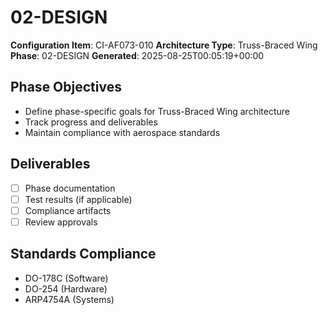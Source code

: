 # 02-DESIGN

**Configuration Item**: CI-AF073-010
**Architecture Type**: Truss-Braced Wing
**Phase**: 02-DESIGN
**Generated**: 2025-08-25T00:05:19+00:00

## Phase Objectives
- Define phase-specific goals for Truss-Braced Wing architecture
- Track progress and deliverables
- Maintain compliance with aerospace standards

## Deliverables
- [ ] Phase documentation
- [ ] Test results (if applicable)
- [ ] Compliance artifacts
- [ ] Review approvals

## Standards Compliance
- DO-178C (Software)
- DO-254 (Hardware)
- ARP4754A (Systems)
